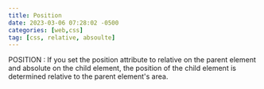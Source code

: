 ```yaml
---
title: Position
date: 2023-03-06 07:28:02 -0500
categories: [web,css]
tag: [css, relative, absoulte]
---
```



POSITION
: If you set the position attribute to relative on the parent element and absolute on the child element, the position of the child element is determined relative to the parent element's area.
